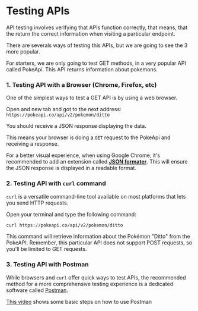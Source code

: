 # Testing APIs

API testing involves verifying that APIs function correctly, that means, that the return the correct information when visiting a particular endpoint.

There are severals ways of testing this APIs, but we are going to see the 3 more popular.

For starters, we are only going to test GET methods, in a very popular API called PokeApi. This API returns information about pokemons.

### 1. Testing API with a Browser (Chrome, Firefox, etc)

One of the simplest ways to test a GET API is by using a web browser.

Open and new tab and got to the next address:
`https://pokeapi.co/api/v2/pokemon/ditto`

You should receive a JSON response displaying the data. 

This means your browser is doing a `GET` request to the PokeApi and receiving a response.

For a better visual experience, when using Google Chrome, it's recommended to add an extension called [**JSON formater**](https://chrome.google.com/webstore/detail/json-formatter/bcjindcccaagfpapjjmafapmmgkkhgoa). This will ensure the JSON response is displayed in a readable format.

### 2. Testing API with `curl` command

`curl` is a versatile command-line tool available on most platforms that lets you send HTTP requests.

Open your terminal and type the following command:

```bash
curl https://pokeapi.co/api/v2/pokemon/ditto
```

This command will retrieve information about the Pokémon "Ditto" from the PokeAPI. Remember, this particular API does not support POST requests, so you'll be limited to GET requests.

### 3. Testing API with Postman

While browsers and `curl` offer quick ways to test APIs, the recommended method for a more comprehensive testing experience is a dedicated software called [Postman](https://www.postman.com/).

[This video](https://www.youtube.com/watch?v=wmz1sGZp814) shows some basic steps on how to use Postman